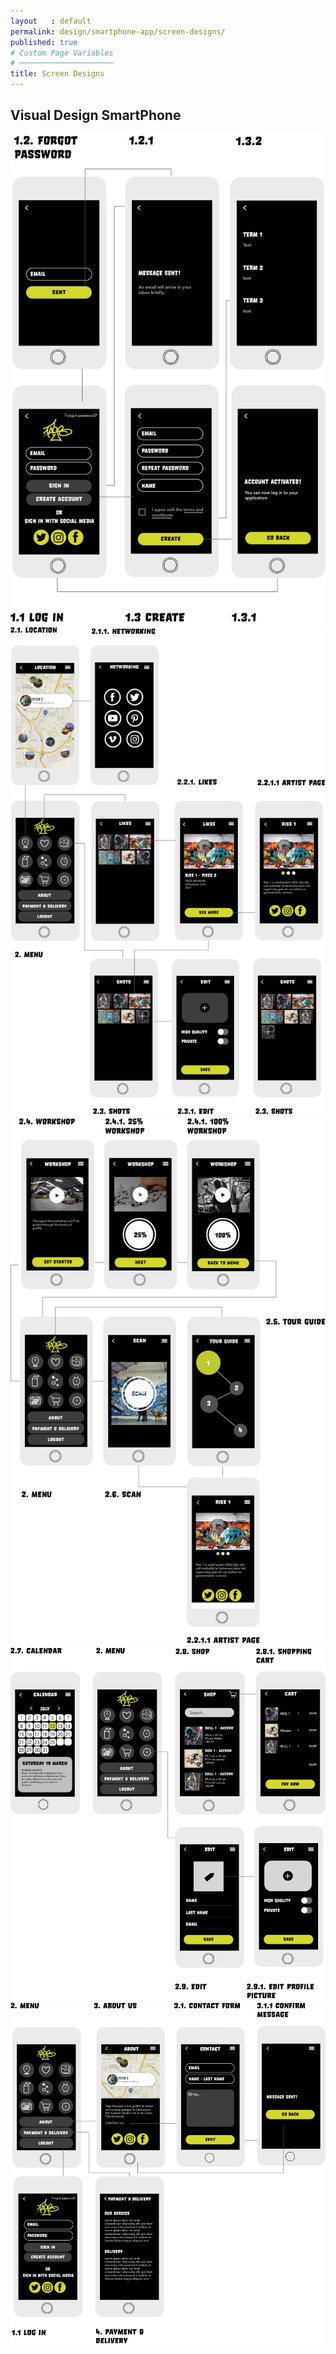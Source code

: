 ```yaml
---
layout   : default
permalink: design/smartphone-app/screen-designs/
published: true
# Custom Page Variables
# ─────────────────────
title: Screen Designs
---
```

<h2>Visual Design SmartPhone</h2>
<img src="../../assets/Images/SM_screen1.png" width="600">

<img src="../../assets/Images/SM_screen2.png" width="600">

<img src="../../assets/Images/SM_screen3.png" width="600">

<img src="../../assets/Images/SM_screen4.png" width="600">

<img src="../../assets/Images/SM_screen5.png" width="600">